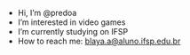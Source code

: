 - Hi, I’m @predoa
- I’m interested in video games
- I’m currently studying on IFSP
- How to reach me: blaya.a@aluno.ifsp.edu.br

<!---
predoa/predoa is a ✨ special ✨ repository because its `README.md` (this file) appears on your GitHub profile.
You can click the Preview link to take a look at your changes.
--->
